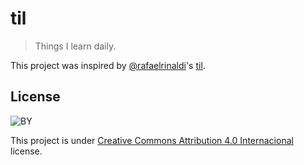 # til

> Things I learn daily.

This project was inspired by [@rafaelrinaldi](https://github.com/rafaelrinaldi)'s [til](https://github.com/rafaelrinaldi/til).

## License

![BY](https://i.creativecommons.org/l/by/4.0/88x31.png)

This project is under [Creative Commons Attribution 4.0 Internacional](https://creativecommons.org/licenses/by/4.0/) license.
